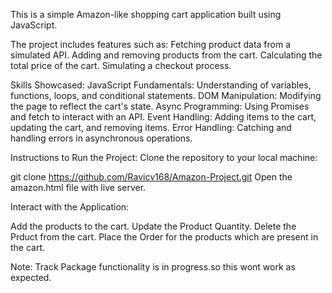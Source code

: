This is a simple Amazon-like shopping cart application built using JavaScript.  

The project includes features such as:
Fetching product data from a simulated API.
Adding and removing products from the cart.
Calculating the total price of the cart.
Simulating a checkout process.

Skills Showcased:
JavaScript Fundamentals: Understanding of variables, functions, loops, and conditional statements.
DOM Manipulation: Modifying the page to reflect the cart's state.
Async Programming: Using Promises and fetch to interact with an API.
Event Handling: Adding items to the cart, updating the cart, and removing items.
Error Handling: Catching and handling errors in asynchronous operations.


Instructions to Run the Project:
Clone the repository to your local machine:

git clone https://github.com/Ravicv168/Amazon-Project.git
Open the amazon.html file with live server.

Interact with the Application:

Add the products to the cart.
Update the Product Quantity.
Delete the Prduct from the cart.
Place the Order for the products which are present in the cart.

Note: Track Package functionality is in progress.so this wont work as expected.

